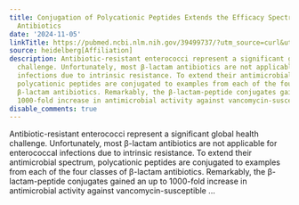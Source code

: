 ```yaml
---
title: Conjugation of Polycationic Peptides Extends the Efficacy Spectrum of β-Lactam
  Antibiotics
date: '2024-11-05'
linkTitle: https://pubmed.ncbi.nlm.nih.gov/39499737/?utm_source=curl&utm_medium=rss&utm_campaign=pubmed-2&utm_content=1FakS-2QOkCT8HsMOQP1bCRQ4YzyumYOmxmF0moLsQ3dFB1E9V&fc=20220326224207&ff=20241106184430&v=2.18.0.post9+e462414
source: heidelberg[Affiliation]
description: Antibiotic-resistant enterococci represent a significant global health
  challenge. Unfortunately, most β-lactam antibiotics are not applicable for enterococcal
  infections due to intrinsic resistance. To extend their antimicrobial spectrum,
  polycationic peptides are conjugated to examples from each of the four classes of
  β-lactam antibiotics. Remarkably, the β-lactam-peptide conjugates gained an up to
  1000-fold increase in antimicrobial activity against vancomycin-susceptible ...
disable_comments: true
---
```

Antibiotic-resistant enterococci represent a significant global health challenge. Unfortunately, most β-lactam antibiotics are not applicable for enterococcal infections due to intrinsic resistance. To extend their antimicrobial spectrum, polycationic peptides are conjugated to examples from each of the four classes of β-lactam antibiotics. Remarkably, the β-lactam-peptide conjugates gained an up to 1000-fold increase in antimicrobial activity against vancomycin-susceptible ...